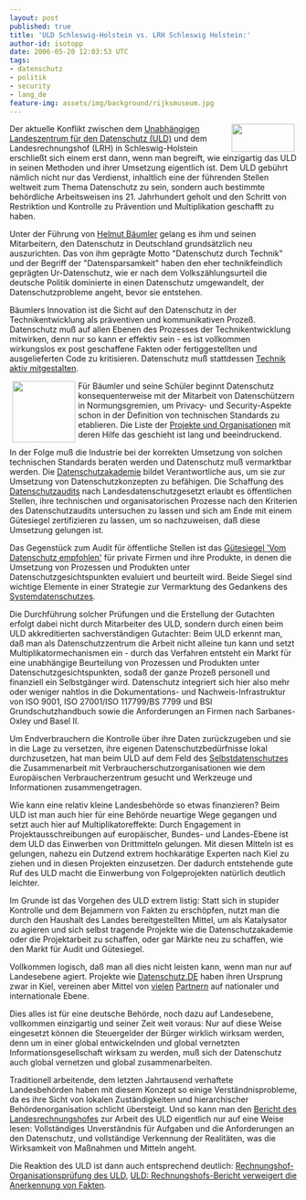 ```yaml
---
layout: post
published: true
title: 'ULD Schleswig-Holstein vs. LRH Schleswig Holstein:'
author-id: isotopp
date: 2006-05-20 12:03:53 UTC
tags:
- datenschutz
- politik
- security
- lang_de
feature-img: assets/img/background/rijksmuseum.jpg
---
```

<!--s9ymdb:1720--><img width='110' height='49' style="float: right; border: 0px; padding-left: 5px; padding-right: 5px;" src="/uploads/datenschutz.serendipityThumb.gif" alt="" /> Der aktuelle Konflikt zwischen dem <a href="http://de.wikipedia.org/wiki/Unabhängiges_Landeszentrum_für_Datenschutz_Schleswig-Holstein">Unabhängigen Landeszentrum für den Datenschutz (ULD)</a> und dem Landesrechnungshof (LRH) in Schleswig-Holstein erschließt sich einem erst dann, wenn man begreift, wie einzigartig das ULD in seinen Methoden und ihrer Umsetzung eigentlich ist. Dem ULD gebührt nämlich nicht nur das Verdienst, inhaltlich eine der führenden Stellen weltweit zum Thema Datenschutz zu sein, sondern auch bestimmte behördliche Arbeitsweisen ins 21. Jahrhundert geholt und den Schritt von Restriktion und Kontrolle zu Prävention und Multiplikation geschafft zu haben.

Unter der Führung von <a href="http://de.wikipedia.org/wiki/Helmut_Bäumler">Helmut Bäumler</a> gelang es ihm und seinen Mitarbeitern, den Datenschutz in Deutschland grundsätzlich neu auszurichten. Das von ihm geprägte Motto "Datenschutz durch Technik" und der Begriff der "Datensparsamkeit" haben den eher technikfeindlich geprägten Ur-Datenschutz, wie er nach dem Volkszählungsurteil die deutsche Politik dominierte in einen Datenschutz umgewandelt, der Datenschutzprobleme angeht, bevor sie entstehen.

Bäumlers Innovation ist die Sicht auf den Datenschutz in der Technikentwicklung als präventiven und kommunikativen Prozeß. Datenschutz muß auf allen Ebenen des Prozesses der Technikentwicklung mitwirken, denn nur so kann er effektiv sein - es ist vollkommen wirkungslos ex post geschaffene Fakten oder fertiggestellten und ausgelieferten Code zu kritisieren. Datenschutz muß stattdessen <a href="http://www.datenschutzzentrum.de/ldsh/technik.htm">Technik aktiv mitgestalten</a>. 


<!--s9ymdb:3943--><img width='110' height='107' style="float: left; border: 0px; padding-left: 5px; padding-right: 5px;" src="/uploads/datenschutz2.serendipityThumb.gif" alt="" /> Für Bäumler und seine Schüler beginnt Datenschutz konsequenterweise mit der Mitarbeit von Datenschützern in Normungsgremien, um Privacy- und Security-Aspekte schon in der Definition von technischen Standards zu etablieren. Die Liste der <a href="http://www.datenschutzzentrum.de/projekte/index.htm">Projekte und Organisationen</a> mit deren Hilfe das geschieht ist lang und beeindruckend.

In der Folge muß die Industrie bei der korrekten Umsetzung von solchen technischen Standards beraten werden und Datenschutz muß vermarktbar werden. Die <a href="http://www.datenschutzzentrum.de/akademie/index.htm">Datenschutzakademie</a> bildet Verantwortliche aus, um sie zur Umsetzung von Datenschutzkonzepten zu befähigen.  Die Schaffung des <a href="http://www.datenschutzzentrum.de/faq/audit.htm">Datenschutzaudits</a> nach Landesdatenschutzgesetzt erlaubt es öffentlichen Stellen, ihre technischen und organisatorischen Prozesse nach den Kriterien des Datenschutzaudits untersuchen zu lassen und sich am Ende mit einem Gütesiegel zertifizieren zu lassen, um so nachzuweisen, daß diese Umsetzung gelungen ist.

Das Gegenstück zum Audit für öffentliche Stellen ist das <a href="http://www.datenschutzzentrum.de/faq/guetesiegel.htm">Gütesiegel 'Vom Datenschutz empfohlen'</a> für private Firmen und ihre Produkte, in denen die Umsetzung von Prozessen und Produkten unter Datenschutzgesichtspunkten evaluiert und beurteilt wird. Beide Siegel sind wichtige Elemente in einer Strategie zur Vermarktung des Gedankens des <a href="http://www.datenschutzzentrum.de/systemdatenschutz/index.htm">Systemdatenschutzes</a>.

Die Durchführung solcher Prüfungen und die Erstellung der Gutachten erfolgt dabei nicht durch Mitarbeiter des ULD, sondern durch einen beim ULD akkreditierten sachverständigen Gutachter: Beim ULD erkennt man, daß man als Datenschutzzentrum die Arbeit nicht alleine tun kann und setzt Multiplikatormechanismen ein - durch das Verfahren entsteht ein Markt für eine unabhängige Beurteilung von Prozessen und Produkten unter Datenschutzgesichtspunkten, sodaß der ganze Prozeß personell und finanziell ein Selbstgänger wird. Datenschutz integriert sich hier also mehr oder weniger nahtlos in die Dokumentations- und Nachweis-Infrastruktur von ISO 9001, ISO 27001/ISO 117799/BS 7799 und BSI Grundschutzhandbuch sowie die Anforderungen an Firmen nach Sarbanes-Oxley und Basel II.

Um Endverbrauchern die Kontrolle über ihre Daten zurückzugeben und sie in die Lage zu versetzen, ihre eigenen Datenschutzbedürfnisse lokal durchzusetzen, hat man beim ULD auf dem Feld des <a href="http://www.datenschutzzentrum.de/selbstdatenschutz/index.htm">Selbstdatenschutzes</a> die Zusammenarbeit mit Verbraucherschutzorganisationen wie dem Europäischen Verbraucherzentrum</a> gesucht und Werkzeuge und Informationen zusammengetragen.

Wie kann eine relativ kleine Landesbehörde so etwas finanzieren? Beim ULD ist man auch hier für eine Behörde neuartige Wege gegangen und setzt auch hier auf Multiplikatoreffekte: Durch Engagement in Projektausschreibungen auf europäischer, Bundes- und Landes-Ebene ist dem ULD das Einwerben von Drittmitteln gelungen. Mit diesen Mitteln ist es gelungen, nahezu ein Dutzend extrem hochkarätige Experten nach Kiel zu ziehen und in diesen Projekten einzusetzen. Der dadurch entstehende gute Ruf des ULD macht die Einwerbung von Folgeprojekten natürlich deutlich leichter.

Im Grunde ist das Vorgehen des ULD extrem listig: Statt sich in stupider Kontrolle und dem Bejammern von Fakten zu erschöpfen, nutzt man die durch den Haushalt des Landes bereitgestellten Mittel, um als Katalysator zu agieren und sich selbst tragende Projekte wie die Datenschutzakademie oder die Projektarbeit zu schaffen, oder gar Märkte neu zu schaffen, wie den Markt für Audit und Gütesiegel.

Vollkommen logisch, daß man all dies nicht leisten kann, wenn man nur auf Landesebene agiert. Projekte wie <a href="http://www.datenschutz.de">Datenschutz.DE</a> haben ihren Ursprung zwar in Kiel, vereinen aber Mittel von <a href="http://www.datenschutz.de/partner/projektpartner/">vielen</a> <a href="http://www.datenschutz.de/partner/kooperationspartner/">Partnern</a> auf nationaler und internationale Ebene.

Dies alles ist für eine deutsche Behörde, noch dazu auf Landesebene, vollkommen einzigartig und seiner Zeit weit voraus: Nur auf diese Weise eingesetzt können die Steuergelder der Bürger wirklich wirksam werden, denn um in einer global entwickelnden und global vernetzten Informationsgesellschaft wirksam zu werden, muß sich der Datenschutz auch global vernetzen und global zusammenarbeiten.

Traditionell arbeitende, dem letzten Jahrtausend verhaftete Landesbehörden haben mit diesem Konzept so einige Verständnisprobleme, da es ihre Sicht von lokalen Zuständigkeiten und hierarchischer Behördenorganisation schlicht übersteigt. Und so kann man den <a href="http://landesrechnungshof-sh.de/index.php?getfile=bm2006.pdf">Bericht des Landesrechnungshofes</a> zur Arbeit des ULD eigentlich nur auf eine Weise lesen: Vollständiges Unverständnis für Aufgaben und die Anforderungen an den Datenschutz, und vollständige Verkennung der Realitäten, was die Wirksamkeit von Maßnahmen und Mitteln angeht.

Die Reaktion des ULD ist dann auch entsprechend deutlich: <a href="http://www.datenschutzzentrum.de/allgemein/20060519-rechnungshof.htm">Rechnungshof-Organisationsprüfung des ULD</a>, <a href="http://www.datenschutz.de/news/detail/?nid=1840">ULD: Rechnungshofs-Bericht verweigert die Anerkennung von Fakten</a>.
